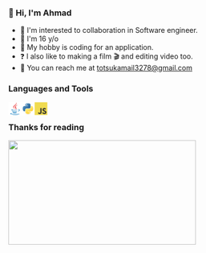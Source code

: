 ### 👋 Hi, I'm Ahmad
- 👀 I'm interested to collaboration in Software engineer.
- 📑 I'm 16 y/o
- 📘 My hobby is coding for an application.
- ❓ I also like to making a film 🎬 and editing video too.
- 📩 You can reach me at totsukamail3278@gmail.com

### Languages and Tools
<img align="left" alt="Ahmad3296's Github Stats" src="https://raw.githubusercontent.com/devicons/devicon/master/icons/java/java-original.svg" width="26px" />
<img align="left" alt="Ahmad3296's Github Stats" src="https://raw.githubusercontent.com/devicons/devicon/master/icons/python/python-original.svg" width="26px" />
<img align="left" alt="Ahmad3296's Github Stats" src="https://raw.githubusercontent.com/devicons/devicon/master/icons/javascript/javascript-original.svg" width="26px" />

<br>

### Thanks for reading
<img align="center" src="https://i.imgur.com/KXx0cCx.gif" width="373.5px" height="208.5px" />
